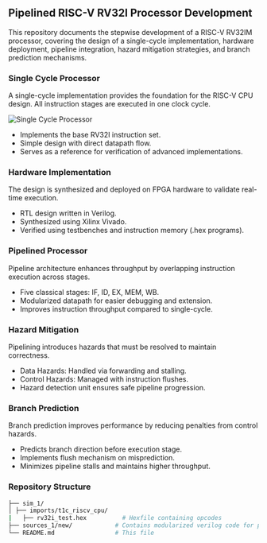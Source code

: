 ## Pipelined RISC-V RV32I Processor Development
This repository documents the stepwise development of a RISC-V RV32IM processor, covering the design of a single-cycle implementation, hardware deployment, pipeline integration, hazard mitigation strategies, and branch prediction mechanisms.

### Single Cycle Processor
A single-cycle implementation provides the foundation for the RISC-V CPU design. All instruction stages are executed in one clock cycle.

![Single Cycle Processor](SingleCycle.jpg)

  - Implements the base RV32I instruction set.
  - Simple design with direct datapath flow.
  - Serves as a reference for verification of advanced implementations.

### Hardware Implementation
The design is synthesized and deployed on FPGA hardware to validate real-time execution.
  - RTL design written in Verilog.
  - Synthesized using Xilinx Vivado.
  - Verified using testbenches and instruction memory (.hex programs).

### Pipelined Processor
Pipeline architecture enhances throughput by overlapping instruction execution across stages.
  - Five classical stages: IF, ID, EX, MEM, WB.
  - Modularized datapath for easier debugging and extension.
  - Improves instruction throughput compared to single-cycle.

### Hazard Mitigation
Pipelining introduces hazards that must be resolved to maintain correctness.
  - Data Hazards: Handled via forwarding and stalling.
  - Control Hazards: Managed with instruction flushes.
  - Hazard detection unit ensures safe pipeline progression.

### Branch Prediction
Branch prediction improves performance by reducing penalties from control hazards.
  - Predicts branch direction before execution stage.
  - Implements flush mechanism on misprediction.
  - Minimizes pipeline stalls and maintains higher throughput.

### Repository Structure   
```bash
├── sim_1/
│ ├── imports/t1c_riscv_cpu/
|   ├── rv32i_test.hex          # Hexfile containing opcodes
├── sources_1/new/            # Contains modularized verilog code for pipelined processor
└── README.md                 # This file
```
